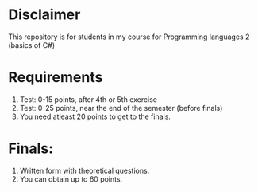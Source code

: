# Disclaimer
This repository is for students in my course for Programming languages 2 (basics of C#)

# Requirements
1. Test: 0-15 points, after 4th or 5th exercise
2. Test: 0-25 points, near the end of the semester (before finals)
3. You need atleast 20 points to get to the finals.

# Finals:
1. Written form with theoretical questions.
2. You can obtain up to 60 points.
